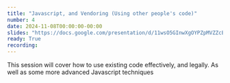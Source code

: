 ```yaml
---
title: "Javascript, and Vendoring (Using other people's code)"
number: 4
date: 2024-11-08T00:00:00-00:00
slides: "https://docs.google.com/presentation/d/11wsO5GInwXgOYPZpMVZZcEoyw6hejeBGTJDzuDC6uys/edit?usp=share_link"
ready: True
recording:
---
```


This session will cover how to use existing code effectively, and legally. As well as some more advanced Javascript techniques